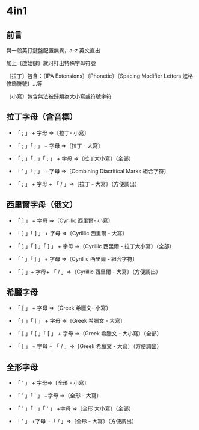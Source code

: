 # 4in1

## 前言

與一般英打鍵盤配置無異，a-z 英文直出

加上〔啟始鍵〕就可打出特殊字母符號

〔拉丁〕包含：〔IPA Extensions〕〔Phonetic〕〔Spacing Modifier Letters 進格修飾符號〕…等

〔小寫〕包含無法被歸類為大小寫或符號字符

## 拉丁字母（含音標）

- 「 ; 」 + 字母 ⇒〔拉丁- 小寫〕

- 「 ; 」「 ; 」 + 字母 ⇒〔拉丁 - 大寫〕

- 「 ; 」「 ; 」「 ; 」 + 字母 ⇒〔拉丁大小寫〕（全部）

- 「 ' 」「 ; 」 + 字母 ⇒〔Combining Diacritical Marks 組合字符〕

- 「 ; 」 + 字母 + 「 / 」⇒〔拉丁 - 大寫〕（方便調出）
 
 ## 西里爾字母（俄文）
 
- 「 \] 」 + 字母 ⇒〔Cyrillic 西里爾- 小寫〕

- 「 \] 」「 \] 」 + 字母 ⇒〔Cyrillic 西里爾 - 大寫〕

- 「 \] 」「 \] 」「 \] 」 + 字母 ⇒〔Cyrillic 西里爾 - 拉丁大小寫〕（全部）

- 「 ' 」「 \] 」 + 字母 ⇒〔Cyrillic 西里爾 - 組合字符〕

- 「 \] 」+ 字母+ 「 / 」⇒〔Cyrillic 西里爾 - 大寫〕（方便調出）

 ## 希臘字母

- 「 \[ 」 + 字母 ⇒〔Greek 希臘文- 小寫〕

- 「 \[ 」「 \[ 」 + 字母 ⇒〔Greek 希臘文 - 大寫〕

- 「 \[ 」「 \[ 」「 \[ 」 + 字母 ⇒〔Greek 希臘文 - 大小寫〕（全部）

- 「 \[ 」 + 字母 + 「 / 」⇒〔Greek 希臘文 - 大寫〕（方便調出）

## 全形字母

- 「 ' 」 + 字母⇒〔全形 - 小寫〕

- 「 ' 」「 ' 」 +字母 ⇒〔全形 - 大寫〕

- 「 ' 」「 ' 」「 ' 」 +字母 ⇒〔全形 大小寫〕（全部）

- 「 ' 」 +字母 +「 / 」⇒〔全形 - 大寫〕（方便調出）
